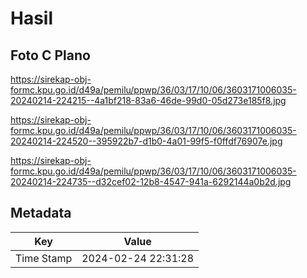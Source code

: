 # Hasil

## Foto C Plano

https://sirekap-obj-formc.kpu.go.id/d49a/pemilu/ppwp/36/03/17/10/06/3603171006035-20240214-224215--4a1bf218-83a6-46de-99d0-05d273e185f8.jpg

https://sirekap-obj-formc.kpu.go.id/d49a/pemilu/ppwp/36/03/17/10/06/3603171006035-20240214-224520--395922b7-d1b0-4a01-99f5-f0ffdf76907e.jpg

https://sirekap-obj-formc.kpu.go.id/d49a/pemilu/ppwp/36/03/17/10/06/3603171006035-20240214-224735--d32cef02-12b8-4547-941a-6292144a0b2d.jpg


## Metadata

| Key        | Value               |
| ---------- | ------------------- |
| Time Stamp | 2024-02-24 22:31:28 |



